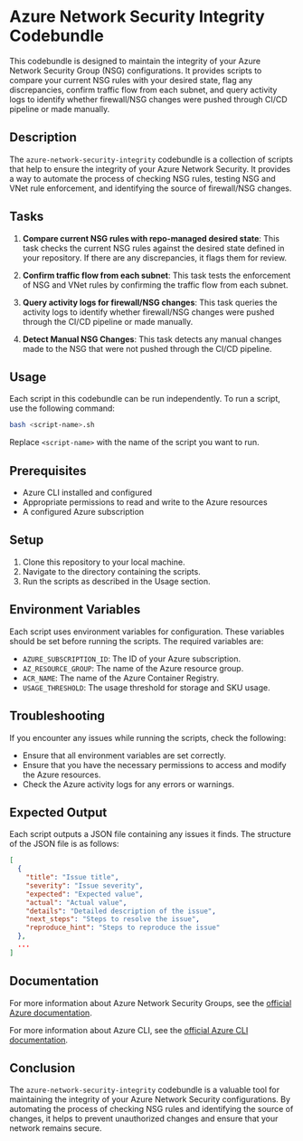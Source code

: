 # Azure Network Security Integrity Codebundle

This codebundle is designed to maintain the integrity of your Azure Network Security Group (NSG) configurations. It provides scripts to compare your current NSG rules with your desired state, flag any discrepancies, confirm traffic flow from each subnet, and query activity logs to identify whether firewall/NSG changes were pushed through CI/CD pipeline or made manually. 

## Description

The `azure-network-security-integrity` codebundle is a collection of scripts that help to ensure the integrity of your Azure Network Security. It provides a way to automate the process of checking NSG rules, testing NSG and VNet rule enforcement, and identifying the source of firewall/NSG changes. 

## Tasks

1. **Compare current NSG rules with repo-managed desired state**: This task checks the current NSG rules against the desired state defined in your repository. If there are any discrepancies, it flags them for review.

2. **Confirm traffic flow from each subnet**: This task tests the enforcement of NSG and VNet rules by confirming the traffic flow from each subnet.

3. **Query activity logs for firewall/NSG changes**: This task queries the activity logs to identify whether firewall/NSG changes were pushed through the CI/CD pipeline or made manually.

4. **Detect Manual NSG Changes**: This task detects any manual changes made to the NSG that were not pushed through the CI/CD pipeline.

## Usage

Each script in this codebundle can be run independently. To run a script, use the following command:

```bash
bash <script-name>.sh
```

Replace `<script-name>` with the name of the script you want to run.

## Prerequisites

- Azure CLI installed and configured
- Appropriate permissions to read and write to the Azure resources
- A configured Azure subscription

## Setup

1. Clone this repository to your local machine.
2. Navigate to the directory containing the scripts.
3. Run the scripts as described in the Usage section.

## Environment Variables

Each script uses environment variables for configuration. These variables should be set before running the scripts. The required variables are:

- `AZURE_SUBSCRIPTION_ID`: The ID of your Azure subscription.
- `AZ_RESOURCE_GROUP`: The name of the Azure resource group.
- `ACR_NAME`: The name of the Azure Container Registry.
- `USAGE_THRESHOLD`: The usage threshold for storage and SKU usage.

## Troubleshooting

If you encounter any issues while running the scripts, check the following:

- Ensure that all environment variables are set correctly.
- Ensure that you have the necessary permissions to access and modify the Azure resources.
- Check the Azure activity logs for any errors or warnings.

## Expected Output

Each script outputs a JSON file containing any issues it finds. The structure of the JSON file is as follows:

```json
[
  {
    "title": "Issue title",
    "severity": "Issue severity",
    "expected": "Expected value",
    "actual": "Actual value",
    "details": "Detailed description of the issue",
    "next_steps": "Steps to resolve the issue",
    "reproduce_hint": "Steps to reproduce the issue"
  },
  ...
]
```

## Documentation

For more information about Azure Network Security Groups, see the [official Azure documentation](https://docs.microsoft.com/en-us/azure/virtual-network/security-overview).

For more information about Azure CLI, see the [official Azure CLI documentation](https://docs.microsoft.com/en-us/cli/azure/).

## Conclusion

The `azure-network-security-integrity` codebundle is a valuable tool for maintaining the integrity of your Azure Network Security configurations. By automating the process of checking NSG rules and identifying the source of changes, it helps to prevent unauthorized changes and ensure that your network remains secure.